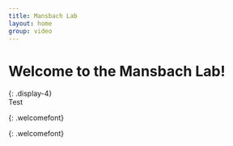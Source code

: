 ```yaml
---
title: Mansbach Lab 
layout: home
group: video
---
```


# Welcome to the Mansbach Lab!
{: .display-4}
<br>
Test

{: .welcomefont}


{: .welcomefont}
